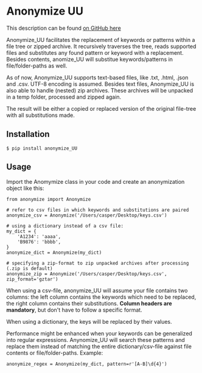 # Anonymize UU

This description can be found [on GitHub here](https://github.com/cskaandorp/anonymize)

Anonymize_UU facilitates the replacement of keywords or patterns within a file tree or zipped archive. It recursively traverses the tree, reads supported files and substitutes any found pattern or keyword with a replacement. Besides contents, anomize_UU will substitue keywords/patterns in file/folder-paths as well.

As of now, Anonymize_UU supports text-based files, like .txt, .html, .json and .csv. UTF-8 encoding is assumed. Besides text files, Anonymize_UU is also able to handle (nested) zip archives. These archives will be unpacked in a temp folder, processed and zipped again.

The result will be either a copied or replaced version of the original file-tree with all substitutions made.

## Installation

`$ pip install anonymize_UU`

## Usage

Import the Anomymize class in your code and create an anonymization object like this:

```
from anonymize import Anonymize

# refer to csv files in which keywords and substitutions are paired
anonymize_csv = Anonymize('/Users/casper/Desktop/keys.csv')

# using a dictionary instead of a csv file:
my_dict = {
    'A1234': 'aaaa',
    'B9876': 'bbbb',
}
anonymize_dict = Anonymize(my_dict)

# specifying a zip-format to zip unpacked archives after processing (.zip is default)
anonymize_zip = Anonymize('/Users/casper/Desktop/keys.csv', zip_format='gztar')
```

When using a csv-file, anonymize_UU will assume your file contains two columns: the left column contains the keywords which need to be replaced, the right column contains their substitutions. **Column headers are mandatory**, but don't have to follow a specific format.

When using a dictionary, the keys will be replaced by their values.

Performance might be enhanced when your keywords can be generalized into regular expressions. Anynomize_UU will search these patterns and replace them instead of matching the entire dictionary/csv-file against file contents or file/folder-paths. Example:

```
anonymize_regex = Anonymize(my_dict, pattern=r'[A-B]\d{4}')
```
